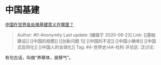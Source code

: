 # 中国基建
[中国在世界各处搞基建意义在哪里？](https://www.zhihu.com/question/348859803/answer/861846414)

> Author: #0-Anonymity
> Last update: [编辑于 2020-08-23]
> Link: [[基础建设]] [[中国的规模]] [[创新问题 1]] [[中国的不足]] [[中国小确幸]] [[中国式反同化]] [[中国人的全球化]]
> Tag: #4-世界史/4A-社科
> 评论区:
> 泛讨论:

有句古话，叫做“养移体，居移气”。

